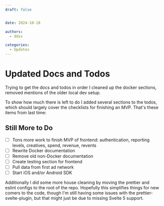 ```yaml
---
draft: false


date: 2024-10-18

authors: 
  - ddxv

categories:
  - Updates
---
```


# Updated Docs and Todos

Trying to get the docs and todos in order I cleaned up the docker sections, removed mentions of the older local dev setup.

To show how much there is left to do I added several sections to the todos, which should largely cover the checklists for finishing an MVP. That's these items from last time:


## Still More to Do

- [ ] Tons more work to finish MVP of frontend: authentication, reporting levels, creatives, spend, revenue, revents
- [ ] Rewrite Docker documentation
- [ ] Remove old non-Docker documentation
- [ ] Create testing section for frontend
- [ ] Pull data from first ad network
- [ ] Start iOS and/or Android SDK

Additionally I did some more house cleaning by moving the prettier and eslint configs to the root of the repo. Hopefully this simplifies things for new comers to the code, though I'm still having some issues with the prettier-svelte-plugin, but that might just be due to missing Svelte 5 support.
